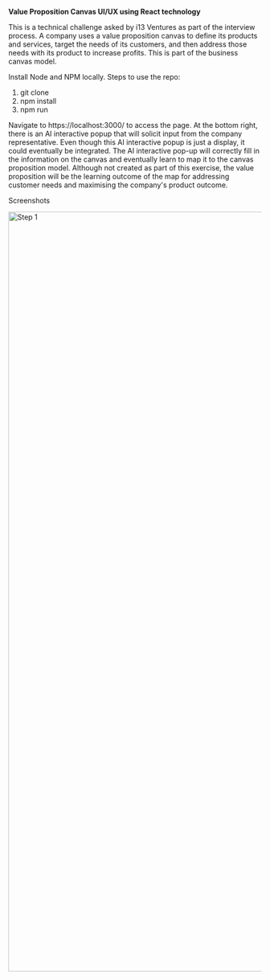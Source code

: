 **Value Proposition Canvas UI/UX using React technology**

This is a technical challenge asked by i13 Ventures as part of the interview process.
A company uses a value proposition canvas to define its products and services, target the needs of its customers, and then address those needs with its product to increase profits. This is part of the business canvas model.

Install Node and NPM locally.
Steps to use the repo:
1. git clone
2. npm install
3. npm run

Navigate to https://localhost:3000/ to access the page.
At the bottom right, there is an AI interactive popup that will solicit input from the company representative. Even though this AI interactive popup is just a display, it could eventually be integrated. The AI interactive pop-up will correctly fill in the information on the canvas and eventually learn to map it to the canvas proposition model.
Although not created as part of this exercise, the value proposition will be the learning outcome of the map for addressing customer needs and maximising the company's product outcome.

Screenshots

<img width="1512" alt="Step 1" src="https://github.com/shivaninijsure/value-proposition-canvas/assets/145787119/dd6b6861-4068-4b03-ad70-f6f7ce5d3921">
